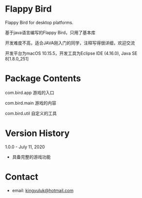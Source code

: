 # Flappy Bird
Flappy Bird for desktop platforms.

基于java语言编写的Flappy Bird，只用了基本库

开发难度不高，适合JAVA刚入门的同学，注释写得很详细，欢迎交流

开发平台为macOS 10.15.5，开发工具为Eclipse IDE (4.16.0), Java SE 8[1.8.0_251]


# Package Contents
com.bird.app    游戏的入口

com.bird.main   游戏的内容

com.bird.util   自定义的工具

# Version History
1.0.0 - July 11, 2020
* 具备完整的游戏功能

# Contact
* email: <kingyuluk@hotmail.com>


